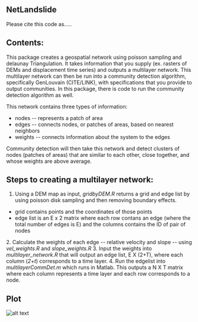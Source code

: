 ## NetLandslide

Please cite this code as.....

## Contents: 
This package creates a geospatial network using poisson sampling and delaunay Triangulation. It takes information that you supply (ex. rasters of DEMs and displacement time series) and outputs a multilayer network. This multilayer network can then be run into a community detection algorithm, specifically GenLouvain (CITE/LINK), with specifications that you provide to output communities. In this package, there is code to run the community detection algorithm as well.

This network contains three types of information:
<ul>
<li> nodes -- represents a patch of area
<li> edges -- connects nodes, or patches of areas, based on nearest neighbors
<li> weights -- connects information about the system to the edges 
</ul>

Community detection will then take this network and detect clusters of nodes (patches of areas) that are similar to each other, close together, and whose weights are above average.

## Steps to creating a multilayer network:
1. Using a DEM map as input, <i>gridbyDEM.R</i> returns a grid and edge list by using poisson disk sampling and then removing boundary effects.
<ul>
<li> grid contains points and the coordinates of those points
<li> edge list is an E x 2 matrix where each row contans an edge (where the total number of edges is E) and the columns contains the ID of pair of nodes
</ul>
2. Calculate the weights of each edge -- relative velocity and slope -- using <i>vel_weights.R</i> and <i>slope_weights.R</i>
3. Input the weights into <i>multilayer_network.R</i> that will output an edge list, E X (2+T), where each column (<i>2+t</i>) corresponds to a time layer.
4. Run the edgelist into <i>multilayerCommDet.m</i> which runs in Matlab. This outputs a N X T matrix where each column represents a time layer and each row corresponds to a node.


## Plot
![alt text](https://github.com/vddesai-97/netLandslide/blob/main/src/ExploratoryPlot.png "Exploratory Plot")





